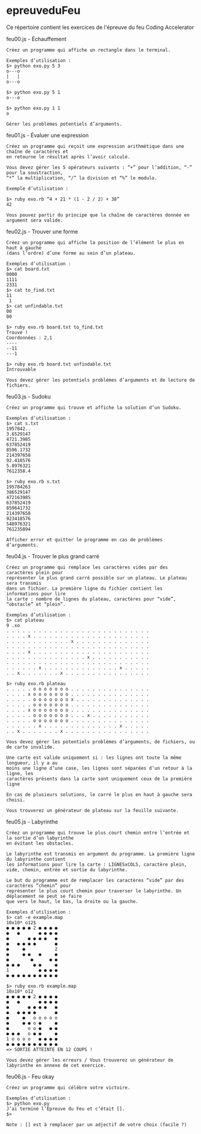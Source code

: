 # epreuveduFeu
Ce répertoire contient les exercices de l'épreuve du feu Coding Accelerator

feu00.js - Échauffement
    
    Créez un programme qui affiche un rectangle dans le terminal.
    
    Exemples d’utilisation :
    $> python exo.py 5 3
    o---o
    |   |
    o---o
    
    $> python exo.py 5 1
    o---o
    
    $> python exo.py 1 1
    o
    
    Gérer les problèmes potentiels d’arguments.


feu01.js - Évaluer une expression

    Créez un programme qui reçoit une expression arithmétique dans une chaîne de caractères et 
    en retourne le résultat après l’avoir calculé.
    
    Vous devez gérer les 5 opérateurs suivants : “+” pour l’addition, “-” pour la soustraction, 
    “*” la multiplication, “/” la division et “%” le modulo.
    
    Exemple d’utilisation :
    
    $> ruby exo.rb “4 + 21 * (1 - 2 / 2) + 38”
    42
    
    Vous pouvez partir du principe que la chaîne de caractères donnée en argument sera valide.


feu02.js - Trouver une forme
    
    Créez un programme qui affiche la position de l’élément le plus en haut à gauche 
    (dans l’ordre) d’une forme au sein d’un plateau.
    
    Exemples d’utilisation :
    $> cat board.txt
    0000
    1111
    2331
    $> cat to_find.txt
    11
     1
    $> cat unfindable.txt
    00
    00
    
    $> ruby exo.rb board.txt to_find.txt
    Trouvé !
    Coordonnées : 2,1
    ----
    --11
    ---1
    
    $> ruby exo.rb board.txt unfindable.txt
    Introuvable
    
    Vous devez gérer les potentiels problèmes d’arguments et de lecture de fichiers.


feu03.js - Sudoku

    Créez un programme qui trouve et affiche la solution d’un Sudoku.
    
    Exemples d’utilisation :
    $> cat s.txt
    1957842..
    3.6529147
    4721.3985
    637852419
    8596.1732
    214397658
    92.418576
    5.8976321
    7612358.4
    
    $> ruby exo.rb s.txt
    195784263
    386529147
    472163985
    637852419
    859641732
    214397658
    923418576
    548976321
    761235894
    
    Afficher error et quitter le programme en cas de problèmes d’arguments.


feu04.js - Trouver le plus grand carré
    
    Créez un programme qui remplace les caractères vides par des caractères plein pour 
    représenter le plus grand carré possible sur un plateau. Le plateau sera transmis 
    dans un fichier. La première ligne du fichier contient les informations pour lire 
    la carte : nombre de lignes du plateau, caractères pour “vide”, “obstacle” et “plein”.
    
    Exemples d’utilisation :
    $> cat plateau
    9 .xo
    . . . . . . . . . . . . . . . . . . . . . . . . . . .
    . . . . x . . . . . . . . . . . . . . . . . . . . . .
    . . . . . . . . . . . . x . . . . . . . . . . . . . .
    . . . . . . . . . . . . . . . . . . . . . . . . . . .
    . . . . x . . . . . . . . . . . . . . . . . . . . . .
    . . . . . . . . . . . . . . . x . . . . . . . . . . .
    . . . . . . . . . . . . . . . . . . . . . . . . . . .
    . . . . . . x . . . . . . . . . . . . . . x . . . . .
    . . x . . . . . . . x . . . . . . . . . . . . . . . .
    
    $> ruby exo.rb plateau
    . . . . . o o o o o o o . . . . . . . . . . . . . . . 
    . . . . x o o o o o o o . . . . . . . . . . . . . . . 
    . . . . . o o o o o o o x . . . . . . . . . . . . . . 
    . . . . . o o o o o o o . . . . . . . . . . . . . . . 
    . . . . x o o o o o o o . . . . . . . . . . . . . . . 
    . . . . . o o o o o o o . . . x . . . . . . . . . . . 
    . . . . . o o o o o o o . . . . . . . . . . . . . . . 
    . . . . . . x . . . . . . . . . . . . . . x . . . . . 
    . . x . . . . . . . x . . . . . . . . . . . . . . . . 
    
    Vous devez gérer les potentiels problèmes d’arguments, de fichiers, ou de carte invalide.
    
    Une carte est valide uniquement si : les lignes ont toute la même longueur, il y a au 
    moins une ligne d’une case, les lignes sont séparées d’un retour à la ligne, les 
    caractères présents dans la carte sont uniquement ceux de la première ligne
    
    En cas de plusieurs solutions, le carré le plus en haut à gauche sera choisi.
    
    Vous trouverez un générateur de plateau sur la feuille suivante.

feu05.js - Labyrinthe
    
    Créez un programme qui trouve le plus court chemin entre l’entrée et la sortie d’un labyrinthe 
    en évitant les obstacles.
    
    Le labyrinthe est transmis en argument du programme. La première ligne du labyrinthe contient 
    les informations pour lire la carte : LIGNESxCOLS, caractère plein, vide, chemin, entrée et sortie du labyrinthe. 
    
    Le but du programme est de remplacer les caractères “vide” par des caractères “chemin” pour 
    représenter le plus court chemin pour traverser le labyrinthe. Un déplacement ne peut se faire 
    que vers le haut, le bas, la droite ou la gauche.
    
    Exemples d’utilisation :
    $> cat -e example.map
    10x10* o12$
    ● ● ● ● ● 2 ● ● ● ●
    ●   ●       ● ● ● ●
    ●       ● ● ● ●   ●
    ●   ● ● ● ●       ●
    ●     ●           2
    ●     ● ●   ●     ●
    ●        ●      ● ●
    ● ● ●     ● ●     ●
    1           ● ● ● ●
    ● ● ● ● ● ● ● ● ● ●
    
    $> ruby exo.rb example.map
    10x10* o12
    ● ● ● ● ● 2 ● ● ● ●
    ●   ●       ● ● ● ●
    ●       ● ● ● ●   ●
    ●   ● ● ● ●       ●
    ●     ●   o o o o o
    ●     ● ● o ●     ●
    ●       o o ●   ● ●
    ● ● ●   o ● ●     ●
    1 o o o o   ● ● ● ●
    ● ● ● ● ● ● ● ● ● ●
    => SORTIE ATTEINTE EN 12 COUPS !
    
    Vous devez gérer les erreurs / Vous trouverez un générateur de labyrinthe en annexe de cet exercice.


feu06.js - Feu okay

    Créez un programme qui célèbre votre victoire.
    
    Exemples d’utilisation :
    $> python exo.py
    J’ai terminé l’Épreuve du Feu et c’était [].
    $>
    
    Note : [] est à remplacer par un adjectif de votre choix (facile ?)
